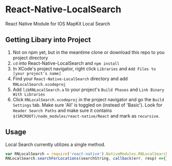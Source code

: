 # React-Native-LocalSearch
React Native Module for IOS MapKit Local Search

## Getting Libary into Project

1. Not on npm yet, but in the meantime clone or download this repo to you project directory
2. `cd` into React-Native-LocalSearch and `npm install`
3. In XCode's project navigator, right click `Libraries` and `Add Files to [your project's name]`
4. Find your `React-Native-LocalSearch` directory and add `RNLocalSearch.xcodeproj`
5. Add `libRNLocalSearch.a` to your project's `Build Phases` and `Link Binary With Libraries`
6. Click `RNLocalSearch.xcodeproj` in the project navigator and go the `Build Settings` tab. Make sure 'All' is toggled on (instead of 'Basic'). Look for `Header Search Paths` and make sure it contains `$(SRCROOT)/node_modules/react-native/React` and mark as `recursive`.

## Usage

Local Search currently utilizes a single method.

```javascript
var RNLocalSearch = require('react-native').NativeModules.RNLocalSearch;
RNLocalSearch.searchForLocations(searchString, callback(err, resp) =>{});
```
